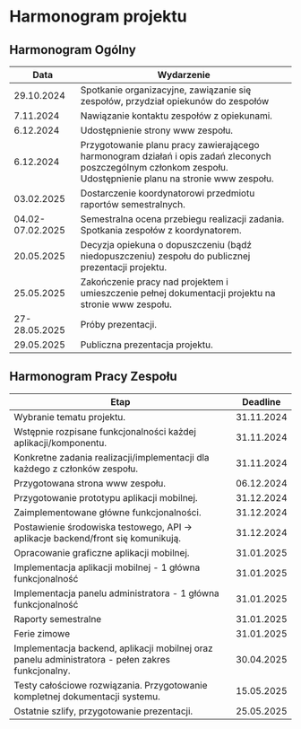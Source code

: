# Harmonogram projektu

## Harmonogram Ogólny

| Data              | Wydarzenie                                                                 |
|-------------------|-----------------------------------------------------------------------------|
| 29.10.2024        | Spotkanie organizacyjne, zawiązanie się zespołów, przydział opiekunów do zespołów |
| 7.11.2024         | Nawiązanie kontaktu zespołów z opiekunami.                                    |
| 6.12.2024        | Udostępnienie strony www zespołu.                                            |
| 6.12.2024         | Przygotowanie planu pracy zawierającego harmonogram działań i opis zadań zleconych poszczególnym członkom zespołu. Udostępnienie planu na stronie www zespołu. |
| 03.02.2025        | Dostarczenie koordynatorowi przedmiotu raportów semestralnych.               |
| 04.02-07.02.2025  | Semestralna ocena przebiegu realizacji zadania. Spotkania zespołów z koordynatorem. |
| 20.05.2025        | Decyzja opiekuna o dopuszczeniu (bądź niedopuszczeniu) zespołu do publicznej prezentacji projektu. |
| 25.05.2025        | Zakończenie pracy nad projektem i umieszczenie pełnej dokumentacji projektu na stronie www zespołu. |
| 27-28.05.2025     | Próby prezentacji.                                                          |
| 29.05.2025        | Publiczna prezentacja projektu.                                             |

## Harmonogram Pracy Zespołu

| Etap                                                   | Deadline            |
|--------------------------------------------------------|---------------------|
| Wybranie tematu projektu.                              | 31.11.2024       |
| Wstępnie rozpisane funkcjonalności każdej aplikacji/komponentu. | 31.11.2024       |
| Konkretne zadania realizacji/implementacji dla każdego z członków zespołu. | 31.11.2024       |
| Przygotowana strona www zespołu.                       | 06.12.2024       |
| Przygotowanie prototypu aplikacji mobilnej.            | 31.12.2024       |
| Zaimplementowane główne funkcjonalności.               | 31.12.2024       |
| Postawienie środowiska testowego, API -> aplikacje backend/front się komunikują. | 31.12.2024       |
| Opracowanie graficzne aplikacji mobilnej.              | 31.01.2025       |
| Implementacja aplikacji mobilnej - 1 główna funkcjonalność | 31.01.2025       |
| Implementacja panelu administratora - 1 główna funkcjonalność | 31.01.2025       |
| Raporty semestralne                                    | 31.01.2025       |
| Ferie zimowe                                           | 31.01.2025       |
| Implementacja backend, aplikacji mobilnej oraz panelu administratora - pełen zakres funkcjonalny. | 30.04.2025       |
| Testy całościowe rozwiązania. Przygotowanie kompletnej dokumentacji systemu. | 15.05.2025       |
| Ostatnie szlify, przygotowanie prezentacji.        | 25.05.2025       |